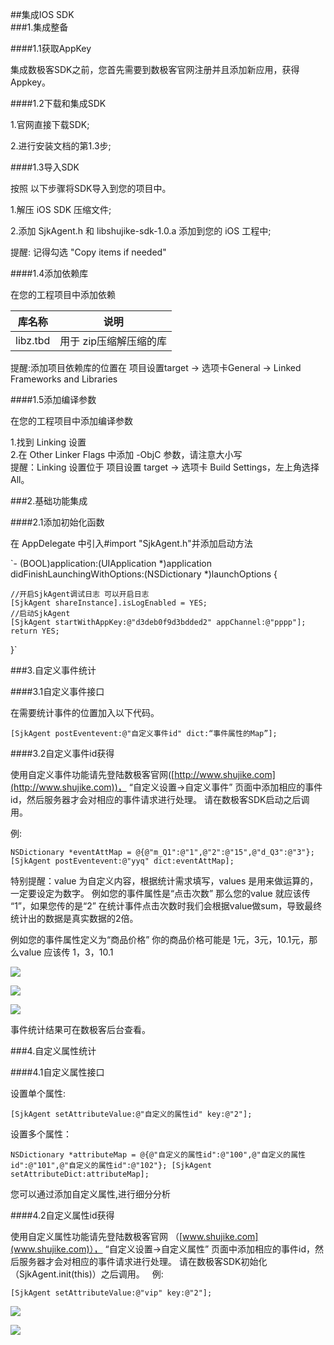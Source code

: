 ##集成IOS SDK  
###1.集成整备  

####1.1获取AppKey  

集成数极客SDK之前，您首先需要到数极客官网注册并且添加新应用，获得Appkey。  

####1.2下载和集成SDK  

1.官网直接下载SDK;  

2.进行安装文档的第1.3步;  

####1.3导入SDK  

按照 以下步骤将SDK导入到您的项目中。  

1.解压 iOS SDK 压缩文件;  

2.添加 SjkAgent.h 和 libshujike-sdk-1.0.a 添加到您的 iOS 工程中;  

提醒: 记得勾选 "Copy items if needed"  

####1.4添加依赖库  

在您的工程项目中添加依赖  

|库名称|说明|  
|:---:|:---:|  
|libz.tbd|用于 zip压缩解压缩的库|  

提醒:添加项目依赖库的位置在 项目设置target -> 选项卡General -> Linked Frameworks and Libraries  

####1.5添加编译参数  

在您的工程项目中添加编译参数  

1.找到 Linking 设置  
2.在 Other Linker Flags 中添加 -ObjC 参数，请注意大小写  
提醒：Linking 设置位于 项目设置 target -> 选项卡 Build Settings，左上角选择 All。  

###2.基础功能集成  

####2.1添加初始化函数  

在 AppDelegate 中引入#import "SjkAgent.h"并添加启动方法  

`- (BOOL)application:(UIApplication *)application didFinishLaunchingWithOptions:(NSDictionary *)launchOptions {  

    //开启SjkAgent调试日志 可以开启日志
    [SjkAgent shareInstance].isLogEnabled = YES;
    //启动SjkAgent
    [SjkAgent startWithAppKey:@"d3deb0f9d3bdded2" appChannel:@"pppp"];
    return YES;
}`  

###3.自定义事件统计  

####3.1自定义事件接口  

在需要统计事件的位置加入以下代码。  

`[SjkAgent postEventevent:@"自定义事件id" dict:“事件属性的Map”];`  

####3.2自定义事件id获得  

使用自定义事件功能请先登陆数极客官网([http://www.shujike.com](http://www.shujike.com))， “自定义设置->自定义事件” 页面中添加相应的事件id，然后服务器才会对相应的事件请求进行处理。 请在数极客SDK启动之后调用。 

例:  

`NSDictionary *eventAttMap = @{@"m_Q1":@"1",@"2":@"15",@"d_Q3":@"3"};
[SjkAgent postEventevent:@"yyq" dict:eventAttMap];`  

特别提醒：value 为自定义内容，根据统计需求填写，values 是用来做运算的，一定要设定为数字。 例如您的事件属性是“点击次数” 那么您的value 就应该传 “1”，如果您传的是“2” 在统计事件点击次数时我们会根据value做sum，导致最终统计出的数据是真实数据的2倍。  

例如您的事件属性定义为“商品价格” 你的商品价格可能是 1元，3元，10.1元，那么value 应该传 1，3，10.1  

![](http://www.shujike.com/images/android_guide_event1.png)  

![](http://www.shujike.com/images/android_guide_event3.png)  

![](http://www.shujike.com/images/android_guide_event2.png)  

事件统计结果可在数极客后台查看。  

###4.自定义属性统计  

####4.1自定义属性接口  

设置单个属性:  

`[SjkAgent setAttributeValue:@"自定义的属性id" key:@"2"];`  

设置多个属性： 

`NSDictionary *attributeMap = @{@"自定义的属性id":@"100",@"自定义的属性id":@"101",@"自定义的属性id":@"102"};
[SjkAgent setAttributeDict:attributeMap];`  

您可以通过添加自定义属性,进行细分分析  

####4.2自定义属性id获得  

使用自定义属性功能请先登陆数极客官网 （[www.shujike.com](www.shujike.com)）， “自定义设置->自定义属性” 页面中添加相应的事件id，然后服务器才会对相应的事件请求进行处理。 请在数极客SDK初始化（SjkAgent.init(this)）之后调用。  
例:  

`[SjkAgent setAttributeValue:@"vip" key:@"2"];`  

![](http://www.shujike.com/images/android_guide_arg.png)  

![](http://www.shujike.com/images/android_guide_attribute.png)  










